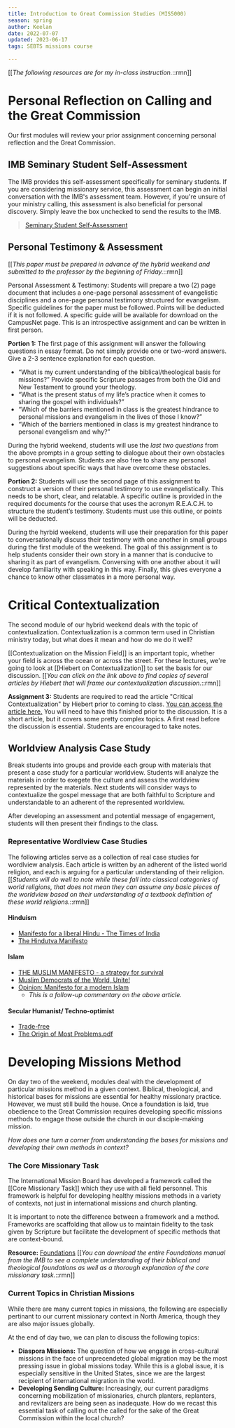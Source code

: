 ```yaml
---
title: Introduction to Great Commission Studies (MIS5000) 
season: spring 
author: Keelan 
date: 2022-07-07 
updated: 2023-06-17
tags: SEBTS missions course

---
```

[[*The following resources are for my in-class instruction.*::rmn]]
# Personal Reflection on Calling and the Great Commission
Our first modules will review your prior assignment concerning personal reflection and the Great Commission.

## IMB Seminary Student Self-Assessment
The IMB provides this self-assessment specifically for seminary students. If you are considering missionary service, this assessment can begin an initial conversation with the IMB's assessment team. However, if you're unsure of your ministry calling, this assessment is also beneficial for personal discovery. Simply leave the box unchecked to send the results to the IMB.

>[Seminary Student Self-Assessment](https://www.cognitoforms.com/IMB6/seminarystudentselfassessment)

## Personal Testimony & Assessment
[[*This paper must be prepared in advance of the hybrid weekend and submitted to the professor by the beginning of Friday.*::rmn]]

Personal Assessment & Testimony: Students will prepare a two (2) page document that includes a one-page personal assessment of evangelistic disciplines and a one-page personal testimony structured for evangelism. Specific guidelines for the paper must be followed. Points will be deducted if it is not followed. A specific guide will be available for download on the CampusNet page. This is an introspective assignment and can be written in first person. 

**Portion 1:** The first page of this assignment will answer the following questions in essay format. Do not simply provide one or two-word answers. Give a 2-3 sentence explanation for each question.
- “What is my current understanding of the biblical/theological basis for missions?” Provide specific Scripture passages from both the Old and New Testament to ground your theology.
- “What is the present status of my life’s practice when it comes to sharing the gospel with individuals?”
- “Which of the barriers mentioned in class is the greatest hindrance to personal missions and evangelism in the lives of those I know?”
- “Which of the barriers mentioned in class is my greatest hindrance to personal evangelism and why?”

During the hybrid weekend, students will use the *last two questions* from the above prompts in a group setting to dialogue about their own obstacles to personal evangelism. Students are also free to share any personal suggestions about specific ways that have overcome these obstacles.


**Portion 2:** Students will use the second page of this assignment to construct a version of their personal testimony to use evangelistically. This needs to be short, clear, and relatable. A specific outline is provided in the required documents for the course that uses the acronym R.E.A.C.H. to structure the student’s testimony. Students must use this outline, or points will be deducted. 

During the hyrbid weekend, students will use their preparation for this paper to conversationally discuss their testimony with one another in small groups during the first module of the weekend. The goal of this assignment is to help students consider their own story in a manner that is conducive to sharing it as part of evangelism. Conversing with one another about it will develop familiarity with speaking in this way. Finally, this gives everyone a chance to know other classmates in a more personal way. 

# Critical Contextualization
The second module of our hybrid weekend deals with the topic of contextualization. Contextualization is a common term used in Christian ministry today, but what does it mean and how do we do it well? 

[[Contextualization on the Mission Field]] is an important topic, whether your field is across the ocean or across the street. For these lectures, we're going to look at [[Hiebert on Contextualization]] to set the basis for our discussion. [[*You can click on the link above to find copies of several articles by Hiebert that will frame our contextualization discussion.*::rmn]]

**Assignment 3:** Students are required to read the article "Critical Contextualization" by Hiebert prior to coming to class. [You can access the article here.](https://keelan.wiki/assets/files/hiebert87.pdf) You will need to have this finished prior to the discussion. It is a short article, but it covers some pretty complex topics. A first read before the discussion is essential. Students are encouraged to take notes.

## Worldview Analysis Case Study
Break students into groups and provide each group with materials that present a case study for a particular worldview. Students will analyze the materials in order to exegete the culture and assess the worldview represented by the materials. Next students will consider ways to contextualize the gospel message that are both faithful to Scripture and understandable to an adherent of the represented worldview. 

After developing an assessment and potential message of engagement, students will then present their findings to the class.


### Representative Wordlview Case Studies
The following articles serve as a collection of real case studies for wordlview analysis. Each article is written by an adherent of the listed world religion, and each is arguing for a particular understanding of their religion. 
[[*Students will do well to note while these fall into classical categories of world religions, that does not mean they can assume any basic pieces of the worldview based on their understanding of a textbook definition of these world religions.*::rmn]]

#### Hinduism
* [Manifesto for a liberal Hindu - The Times of India](https://timesofindia.indiatimes.com/blogs/bloody-mary/manifesto-for-a-liberal-hindu-its-time-for-secular-hindus-to-say-garv-se-kaho-hum-liberal-hain/)
* [The Hindutva Manifesto](https://swarajyamag.com/magazine/the-hindutva-manifesto)

#### Islam
* [THE MUSLIM MANIFESTO - a strategy for survival](https://www.icit-digital.org/articles/the-muslim-manifesto-a-strategy-for-survival)
* [Muslim Democrats of the World, Unite!](https://www.huffpost.com/entry/muslim-democrats-unite_b_6648898)
* [Opinion: Manifesto for a modern Islam](https://www.dw.com/en/opinion-manifesto-for-a-modern-islam/a-18272979)  
    * *This is a follow-up commentary on the above article.*

#### Secular Humanist/ Techno-optimist
* [Trade-free](https://www.trade-free.org/)
* [The Origin of Most Problems.pdf](https://www.tromsite.com/books/#flipbook-df_6562/1)


# Developing Missions Method
On day two of the weekend, modules deal with the development of particular missions method in a given context. Biblical, theological, and historical bases for missions are essential for healthy missionary practice. However, we must still build the house. Once a foundation is laid, true obedience to the Great Commission requires developing specific missions methods to engage those outside the church in our disciple-making mission. 

*How does one turn a corner from understanding the bases for missions and developing their own methods in context?*

### The Core Missionary Task
The International Mission Board has developed a framework called the [[Core Missionary Task]] which they use with all field personnel. This framework is helpful for developing healthy missions methods in a variety of contexts, not just in international missions and church planting. 

It is important to note the difference between a framework and a method. Frameworks are scaffolding that allow us to maintain fidelity to the task given by Scripture but facilitate the development of specific methods that are context-bound.

**Resource:** [Foundations](https://cook.noho.st/nextcloud/s/ccFfLbqHqqDQFLj)
[[*You can download the entire Foundations manual from the IMB to see a complete understanding of their biblical and theological foundations as well as a thorough explanation of the core missionary task.*::rmn]]

### Current Topics in Christian Missions
While there are many current topics in missions, the following are especially pertinant to our current missionary context in North America, though they are also major issues globally.

At the end of day two, we can plan to discuss the following topics:
* **Diaspora Missions:** The question of how we engage in cross-cultural missions in the face of unprecendeted global migration may be the most pressing issue in global missions today. While this is a global issue, it is especially sensitive in the United States, since we are the largest recipient of international migration in the world.
* **Developing Sending Culture:** Increasingly, our current paradigms concerning mobilization of missionaries, church planters, replanters, and revitalizers are being seen as inadequate. How do we recast this essential task of calling out the called for the sake of the Great Commission within the local church?

